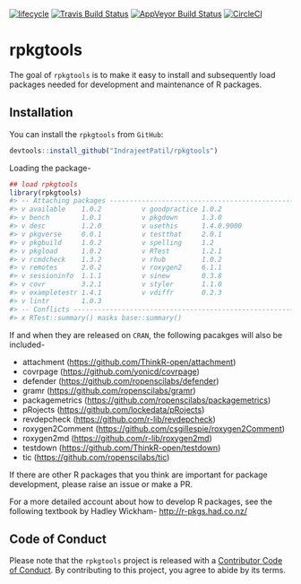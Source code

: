 
<!-- README.md is generated from README.Rmd. Please edit that file -->

[![lifecycle](https://img.shields.io/badge/lifecycle-experimental-orange.svg)](https://www.tidyverse.org/lifecycle/#experimental)
[![Travis Build
Status](https://travis-ci.org/IndrajeetPatil/rpkgtools.svg?branch=master)](https://travis-ci.org/IndrajeetPatil/rpkgtools)
[![AppVeyor Build
Status](https://ci.appveyor.com/api/projects/status/github/IndrajeetPatil/rpkgtools?branch=master&svg=true)](https://ci.appveyor.com/project/IndrajeetPatil/rpkgtools)
[![CircleCI](https://circleci.com/gh/IndrajeetPatil/rpkgtools.svg?style=svg)](https://circleci.com/gh/IndrajeetPatil/rpkgtools)

# rpkgtools

The goal of `rpkgtools` is to make it easy to install and subsequently
load packages needed for development and maintenance of R packages.

## Installation

You can install the `rpkgtools` from `GitHub`:

``` r
devtools::install_github("IndrajeetPatil/rpkgtools")
```

Loading the package-

``` r
## load rpkgtools
library(rpkgtools)
#> -- Attaching packages --------------------------------------------------------------------------------- rpkgtools 0.0.0.9000 --
#> v available    1.0.2          v goodpractice 1.0.2     
#> v bench        1.0.1          v pkgdown      1.3.0     
#> v desc         1.2.0          v usethis      1.4.0.9000
#> v pkgverse     0.0.1          v testthat     2.0.1     
#> v pkgbuild     1.0.2          v spelling     1.2       
#> v pkgload      1.0.2          v RTest        1.2.1     
#> v rcmdcheck    1.3.2          v rhub         1.0.2     
#> v remotes      2.0.2          v roxygen2     6.1.1     
#> v sessioninfo  1.1.1          v sinew        0.3.8     
#> v covr         3.2.1          v styler       1.1.0     
#> v exampletestr 1.4.1          v vdiffr       0.2.3     
#> v lintr        1.0.3
#> -- Conflicts ----------------------------------------------------------------------------------------- rpkgtools_conflicts() --
#> x RTest::summary() masks base::summary()
```

If and when they are released on `CRAN`, the following pacakges will
also be included-

  - attachment (<https://github.com/ThinkR-open/attachment>)
  - covrpage (<https://github.com/yonicd/covrpage>)
  - defender (<https://github.com/ropenscilabs/defender>)
  - gramr (<https://github.com/ropenscilabs/gramr>)
  - packagemetrics (<https://github.com/ropenscilabs/packagemetrics>)
  - pRojects (<https://github.com/lockedata/pRojects>)
  - revdepcheck (<https://github.com/r-lib/revdepcheck>)
  - roxygen2Comment (<https://github.com/csgillespie/roxygen2Comment>)
  - roxygen2md (<https://github.com/r-lib/roxygen2md>)
  - testdown (<https://github.com/ThinkR-open/testdown>)
  - tic (<https://github.com/ropenscilabs/tic>)

If there are other R packages that you think are important for package
development, please raise an issue or make a PR.

For a more detailed account about how to develop R packages, see the
following textbook by Hadley Wickham- <http://r-pkgs.had.co.nz/>

## Code of Conduct

Please note that the `rpkgtools` project is released with a [Contributor
Code of Conduct](CODE_OF_CONDUCT.md). By contributing to this project,
you agree to abide by its terms.
